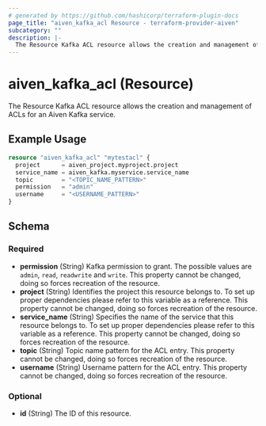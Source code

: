 ```yaml
---
# generated by https://github.com/hashicorp/terraform-plugin-docs
page_title: "aiven_kafka_acl Resource - terraform-provider-aiven"
subcategory: ""
description: |-
  The Resource Kafka ACL resource allows the creation and management of ACLs for an Aiven Kafka service.
---
```


# aiven_kafka_acl (Resource)

The Resource Kafka ACL resource allows the creation and management of ACLs for an Aiven Kafka service.

## Example Usage

```terraform
resource "aiven_kafka_acl" "mytestacl" {
  project      = aiven_project.myproject.project
  service_name = aiven_kafka.myservice.service_name
  topic        = "<TOPIC_NAME_PATTERN>"
  permission   = "admin"
  username     = "<USERNAME_PATTERN>"
}
```

<!-- schema generated by tfplugindocs -->
## Schema

### Required

- **permission** (String) Kafka permission to grant. The possible values are `admin`, `read`, `readwrite` and `write`. This property cannot be changed, doing so forces recreation of the resource.
- **project** (String) Identifies the project this resource belongs to. To set up proper dependencies please refer to this variable as a reference. This property cannot be changed, doing so forces recreation of the resource.
- **service_name** (String) Specifies the name of the service that this resource belongs to. To set up proper dependencies please refer to this variable as a reference. This property cannot be changed, doing so forces recreation of the resource.
- **topic** (String) Topic name pattern for the ACL entry. This property cannot be changed, doing so forces recreation of the resource.
- **username** (String) Username pattern for the ACL entry. This property cannot be changed, doing so forces recreation of the resource.

### Optional

- **id** (String) The ID of this resource.


